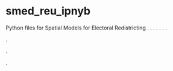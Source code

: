 # smed_reu_ipnyb
Python files for Spatial Models for Electoral Redistricting
.
.
.
.
.
.
.


.


.













.


